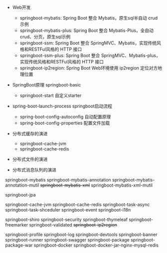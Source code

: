- Web开发
  - springboot-mybatis: Spring Boot 整合 Mybatis，原生sql半自动 crud 示例
  - springboot-mybatis-plus: Spring Boot 整合 Mybatis-Plus，全自动 crud、分页，原生sql示例
  - springboot-ssm: Spring Boot 整合 SpringMVC、Mybatis，实现传统风格和RESTFul风格的 HTTP 接口
  - springboot-ssm-plus: Spring Boot 整合 SpringMVC、Mybatis-plus，实现传统风格和RESTFul风格的 HTTP 接口 
  - springboot-ip2region: Spring Boot Web环境使用 ip2region 定位对方地理位置

- SpringBoot原理 springboot-basic
  - springboot-start 自定义starter
- spring-boot-launch-process springboot启动流程
  - spring-boot-config-autoconfig 自动配置原理
  - spring-boot-config-properties 配置文件加载
  
- 分布式缓存的演进
  - springboot-cache-jvm
  - springboot-cache-redis
- 分布式文件的演进
- 分布式消息队列的演进







springboot-mybatis
	springboot-mybatis-annotation
	springboot-mybatis-annotation-mutil
	~~springboot-mybatis-xml~~
	springboot-mybatis-xml-mutil




springboot-jpa

springboot-cache-jvm
springboot-cache-redis
springboot-task-async
springboot-task-shceduler
springboot-event
springboot-i18n

springboot-shiro
springboot-security
springboot-thymeleaf
springboot-freemarker
springboot-validated
~~springboot-ip2region~~

springboot-profile
springboot-log
springboot-devtools
springboot-banner
springboot-runner
springboot-swagger
springboot-package
springboot-package-war
springboot-docker
springboot-docker-jar-nginx-mysql-redis